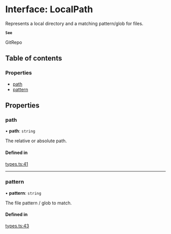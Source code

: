 # Interface: LocalPath

Represents a local directory and a matching pattern/glob for files.

**`See`**

GitRepo

## Table of contents

### Properties

- [path](LocalPath.md#path)
- [pattern](LocalPath.md#pattern)

## Properties

### path

• **path**: `string`

The relative or absolute path.

#### Defined in

[types.ts:41](https://github.com/roxlabs/coldsnip/blob/8db7009/src/types.ts#L41)

___

### pattern

• **pattern**: `string`

The file pattern / glob to match.

#### Defined in

[types.ts:43](https://github.com/roxlabs/coldsnip/blob/8db7009/src/types.ts#L43)
